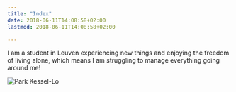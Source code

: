 ```yaml
---
title: "Index"
date: 2018-06-11T14:08:58+02:00
lastmod: 2018-06-11T14:08:58+02:00

---
```


I am a student in Leuven experiencing new things and enjoying the freedom of
living alone, which means I am struggling to manage everything going around me!

![Park Kessel-Lo](abbey.jpg)

